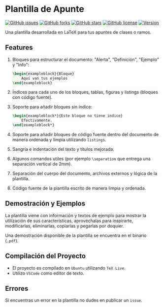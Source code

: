 # Plantilla de Apunte

[![GitHub issues](https://img.shields.io/github/issues/rgormcl/Plantilla-de-Apunte)](https://github.com/rgormcl/Plantilla-de-Apunte/issues)
[![GitHub forks](https://img.shields.io/github/forks/rgormcl/Plantilla-de-Apunte)](https://github.com/rgormcl/Plantilla-de-Apunte/network)
[![GitHub stars](https://img.shields.io/github/stars/rgormcl/Plantilla-de-Apunte)](https://github.com/rgormcl/Plantilla-de-Apunte/stargazers)
[![GitHub license](https://img.shields.io/github/license/rgormcl/Plantilla-de-Apunte)](https://github.com/rgormcl/Plantilla-de-Apunte/blob/master/LICENSE)
[![Version](https://img.shields.io/badge/version-2.3-green)](https://github.com/rgormcl/Plantilla-de-Apunte/releases)

Una plantilla desarrollada en LaTeX para tus apuntes de clases o ramos.

## Features

1. Bloques para estructurar el documento: "Alerta", "Definición", "Ejemplo" y "Info":  

    ```tex
    \begin{exampleblock}{Bloque}
        Aquí van tus ejemplos
    \end{exampleblock}
    ```

2. Índices para cada uno de los bloques, tablas, figuras y listings (bloques con código fuente).

3. Soporte para añadir bloques sin índice:  

    ```tex
    \begin{exampleblock*}{Este bloque no tiene indice}
        Efectivamente.
    \end{exampleblock*}
    ```

4. Soporte para añadir bloques de código fuente dentro del documento de manera ordenada y limpia utilizando `listings`.

5. Sangría e indentación del texto y títulos mejorada.

6. Algunos comandos utiles (por ejemplo `\separation` que entrega una separación vertical de 2mm).  

7. Separación del cuerpo del documento, archivos externos y lógica de la plantilla.

8. Código fuente de la plantilla escrito de manera limpia y ordenada.

## Demostración y Ejemplos

La plantilla viene con información y textos de ejemplo para mostrar la utilización de sus características, aprovéchalas para inspirarte, modificarlas, eliminarlas, copiarlas y pegarlas por doquier.

Una demostración disponible de la plantilla se encuentra en el binario (`.pdf`).

## Compilación del Proyecto

- El proyecto es compilado en `Ubuntu` utilizando `TeX Live`.
- Utilizo `VSCode` como editor de texto.

## Errores

Si encuentras un error en la plantilla no dudes en publicar un `issue`.  
